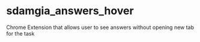# sdamgia_answers_hover
Chrome Extension that allows user to see answers without opening new tab for the task
